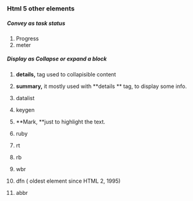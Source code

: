 ### Html 5 other elements

##### Convey as task status

1. Progress
2. meter

##### Display as Collapse or expand a block

1. **details,** tag used to collapisible content

2. **summary,** it mostly used with **details ** tag, to display some info.


1. datalist
2. keygen
3. **Mark, **just to highlight the text.
4. ruby
5. rt
6. rb
7. wbr
8. dfn \( oldest element since HTML 2, 1995\)
9. abbr

### 

